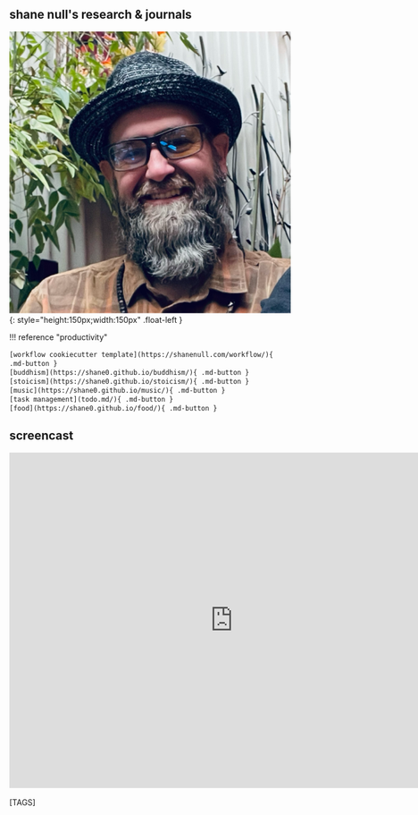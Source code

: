 
## shane null's research & journals

![shane null](images/shane0.png){: style="height:150px;width:150px" .float-left }

!!! reference "productivity"

    [workflow cookiecutter template](https://shanenull.com/workflow/){ .md-button } 
    [buddhism](https://shane0.github.io/buddhism/){ .md-button } 
    [stoicism](https://shane0.github.io/stoicism/){ .md-button }
    [music](https://shane0.github.io/music/){ .md-button } 
    [task management](todo.md/){ .md-button } 
    [food](https://shane0.github.io/food/){ .md-button } 

## screencast

<iframe width="800" height="600" src="https://www.youtube.com/embed/ET8tI10G0lo" title="shanenull.com screencast" frameborder="0" allow="accelerometer; autoplay; clipboard-write; encrypted-media; gyroscope; picture-in-picture; web-share" allowfullscreen></iframe>

[TAGS]

